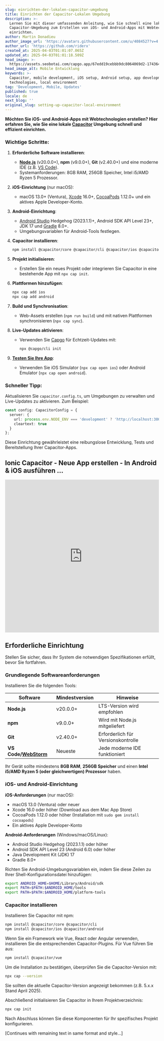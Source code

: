 ```yaml
---
slug: einrichten-der-lokalen-capacitor-umgebung
title: Einrichten der Capacitor-Lokalen Umgebung
description: >-
  Lernen Sie mit dieser umfassenden Anleitung, wie Sie schnell eine lokale
  Capacitor-Umgebung zum Erstellen von iOS- und Android-Apps mit Webtechnologien
  einrichten.
author: Martin Donadieu
author_image_url: 'https://avatars.githubusercontent.com/u/4084527?v=4'
author_url: 'https://github.com/riderx'
created_at: 2025-04-03T01:01:07.065Z
updated_at: 2025-04-03T01:01:18.509Z
head_image: >-
  https://assets.seobotai.com/capgo.app/67edd19cebbb9dc8064069d2-1743642078509.jpg
head_image_alt: Mobile Entwicklung
keywords: >-
  Capacitor, mobile development, iOS setup, Android setup, app development, web
  technologies, local environment
tag: 'Development, Mobile, Updates'
published: true
locale: de
next_blog: ''
original_slug: setting-up-capacitor-local-environment
---
```

**Möchten Sie iOS- und Android-Apps mit Webtechnologien erstellen? Hier erfahren Sie, wie Sie eine lokale [Capacitor](https://capacitorjs.com/) Umgebung schnell und effizient einrichten.**

### Wichtige Schritte:

1. **Erforderliche Software installieren**:
    
    - **[Node.js](https://nodejs.org/en)** (v20.0.0+), **npm** (v9.0.0+), **Git** (v2.40.0+) und eine moderne IDE (z.B. [VS Code](https://code.visualstudio.com/)).
    - Systemanforderungen: 8GB RAM, 256GB Speicher, Intel i5/AMD Ryzen 5 Prozessor.
2. **iOS-Einrichtung** (nur macOS):
    
    - macOS 13.0+ (Ventura), [Xcode](https://developer.apple.com/xcode/) 16.0+, [CocoaPods](https://cocoapods.org/) 1.12.0+ und ein aktives Apple Developer-Konto.
3. **Android-Einrichtung**:
    
    - [Android Studio](https://developer.android.com/studio) Hedgehog (2023.1.1)+, Android SDK API Level 23+, JDK 17 und [Gradle](https://gradle.org/) 8.0+.
    - Umgebungsvariablen für Android-Tools festlegen.
4. **Capacitor installieren**:
    
    ```bash
    npm install @capacitor/core @capacitor/cli @capacitor/ios @capacitor/android
    ```
    
5. **Projekt initialisieren**:
    
    - Erstellen Sie ein neues Projekt oder integrieren Sie Capacitor in eine bestehende App mit `npx cap init`.
6. **Plattformen hinzufügen**:
    
    ```bash
    npx cap add ios
    npx cap add android
    ```
    
7. **Build und Synchronisation**:
    
    - Web-Assets erstellen (`npm run build`) und mit nativen Plattformen synchronisieren (`npx cap sync`).
8. **Live-Updates aktivieren**:
    
    - Verwenden Sie [Capgo](https://capgo.app/) für Echtzeit-Updates mit:
        
        ```bash
        npx @capgo/cli init
        ```
        
9. **[Testen Sie Ihre App](https://capgo.app/docs/plugin/debugging/)**:
    
    - Verwenden Sie iOS Simulator (`npx cap open ios`) oder Android Emulator (`npx cap open android`).

### Schneller Tipp:

Aktualisieren Sie `capacitor.config.ts`, um Umgebungen zu verwalten und Live-Updates zu aktivieren. Zum Beispiel:

```typescript
const config: CapacitorConfig = {
  server: {
    url: process.env.NODE_ENV === 'development' ? 'http://localhost:3000' : 'https://production-url.com',
    cleartext: true
  }
};
```

Diese Einrichtung gewährleistet eine reibungslose Entwicklung, Tests und Bereitstellung Ihrer Capacitor-Apps.

## Ionic Capacitor - Neue App erstellen - In Android & iOS ausführen ...

<iframe src="https://www.youtube.com/embed/krTN38Z-Ux4" title="YouTube video player" frameborder="0" allow="accelerometer; autoplay; clipboard-write; encrypted-media; gyroscope; picture-in-picture; web-share" referrerpolicy="strict-origin-when-cross-origin" style="width: 100%; height: 500px;" allowfullscreen></iframe>

## Erforderliche Einrichtung

Stellen Sie sicher, dass Ihr System die notwendigen Spezifikationen erfüllt, bevor Sie fortfahren.

### Grundlegende Softwareanforderungen

Installieren Sie die folgenden Tools:

| Software | Mindestversion | Hinweise |
| --- | --- | --- |
| **Node.js** | v20.0.0+ | LTS-Version wird empfohlen |
| **npm** | v9.0.0+ | Wird mit Node.js mitgeliefert |
| **Git** | v2.40.0+ | Erforderlich für Versionskontrolle |
| **VS Code/[WebStorm](https://www.jetbrains.com/webstorm/)** | Neueste | Jede moderne IDE funktioniert |

Ihr Gerät sollte mindestens **8GB RAM**, **256GB Speicher** und einen **Intel i5/AMD Ryzen 5 (oder gleichwertigen) Prozessor** haben.

### iOS- und Android-Einrichtung

**iOS-Anforderungen** (nur macOS):

- macOS 13.0 (Ventura) oder neuer
- Xcode 16.0 oder höher (Download aus dem Mac App Store)
- CocoaPods 1.12.0 oder höher (Installation mit `sudo gem install cocoapods`)
- Ein aktives Apple Developer-Konto

**Android-Anforderungen** (Windows/macOS/Linux):

- Android Studio Hedgehog (2023.1.1) oder höher
- Android SDK API Level 23 (Android 6.0) oder höher
- Java Development Kit (JDK) 17
- Gradle 8.0+

Richten Sie Android-Umgebungsvariablen ein, indem Sie diese Zeilen zu Ihrer Shell-Konfigurationsdatei hinzufügen:

```bash
export ANDROID_HOME=$HOME/Library/Android/sdk
export PATH=$PATH:$ANDROID_HOME/tools
export PATH=$PATH:$ANDROID_HOME/platform-tools
```

### Capacitor installieren

Installieren Sie Capacitor mit npm:

```bash
npm install @capacitor/core @capacitor/cli
npm install @capacitor/ios @capacitor/android
```

Wenn Sie ein Framework wie Vue, React oder Angular verwenden, installieren Sie die entsprechenden Capacitor-Plugins. Für Vue führen Sie aus:

```bash
npm install @capacitor/vue
```

Um die Installation zu bestätigen, überprüfen Sie die Capacitor-Version mit:

```bash
npx cap --version
```

Sie sollten die aktuelle Capacitor-Version angezeigt bekommen (z.B. 5.x.x Stand April 2025).

Abschließend initialisieren Sie Capacitor in Ihrem Projektverzeichnis:

```bash
npx cap init
```

Nach Abschluss können Sie diese Komponenten für Ihr spezifisches Projekt konfigurieren.

[Continues with remaining text in same format and style...]
